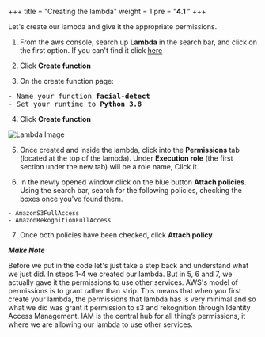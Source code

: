 +++
title = "Creating the lambda"
weight = 1
pre = "<b>4.1 </b>"
+++

Let's create our lambda and give it the appropriate permissions.

1. From the aws console, search up **Lambda** in the search bar, and click on the first option. If you can't find it click [here](https://ap-southeast-2.console.aws.amazon.com/lambda/home?region=ap-southeast-2#/functions)

2. Click **Create function**

3. On the create function page:

<pre>
- Name your function <b>facial-detect</b>
- Set your runtime to <b>Python 3.8</b>
</pre>

4. Click **Create function**

![Lambda Image](/img/lambdaCreate.png)

5. Once created and inside the lambda, click into the **Permissions** tab (located at the top of the lambda). Under **Execution role** (the first section under the new tab) will be a role name, Click it.

6. In the newly opened window click on the blue button **Attach policies**. Using the search bar, search for the following policies, checking the boxes once you've found them.

```
- AmazonS3FullAccess
- AmazonRekognitionFullAccess
```

7. Once both policies have been checked, click **Attach policy**

***Make Note***

Before we put in the code let's just take a step back and understand what we just did. In steps 1-4 we created our lambda. But in 5, 6 and 7, we actually gave it the permissions to use other services. AWS's model of permissions is to grant rather than strip. This means that when you first create your lambda, the permissions that lambda has is very minimal and so what we did was grant it permission to s3 and rekognition through Identity Access Management. IAM is the central hub for all thing’s permissions, it where we are allowing our lambda to use other services.
